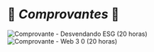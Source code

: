 # 📜 *Comprovantes* 📜

![Comprovante - Desvendando ESG (20 horas)](https://github.com/user-attachments/assets/535974f6-6a01-44f2-ba29-5fe5c506782f)
![Comprovante - Web 3 0 (20 horas)](https://github.com/user-attachments/assets/65908cc2-23a3-4807-a57a-a350ad93ed1a)
